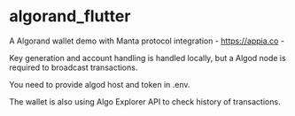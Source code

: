 # algorand_flutter

A Algorand wallet demo with Manta protocol integration - https://appia.co -

Key generation and account handling is handled locally, but a Algod node is required to broadcast
transactions.

You need to provide algod host and token in .env.

The wallet is also using Algo Explorer API to check history of transactions.

